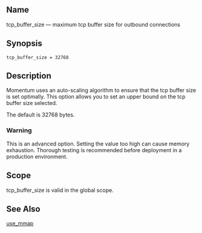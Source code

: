 <a name="conf.ref.tcp_buffer_size"></a>
## Name

tcp_buffer_size — maximum tcp buffer size for outbound connections

## Synopsis

`tcp_buffer_size = 32768`

<a name="idp26825696"></a>
## Description

Momentum uses an auto-scaling algorithm to ensure that the tcp buffer size is set optimally. This option allows you to set an upper bound on the tcp buffer size selected.

The default is 32768 bytes.

### Warning

This is an advanced option. Setting the value too high can cause memory exhaustion. Thorough testing is recommended before deployment in a production environment.

<a name="idp26829200"></a>
## Scope

tcp_buffer_size is valid in the global scope.

<a name="idp26831040"></a>
## See Also

[use_mmap](conf.ref.use_mmap.php "use_mmap")
